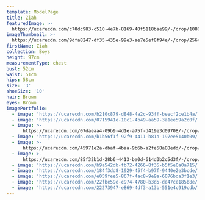 ```yaml
---
template: ModelPage
title: Ziah
featuredImage: >-
  https://ucarecdn.com/c70dc983-c510-4e7b-8169-40f5118bae99/-/crop/1080x511/0,188/-/preview/
imageThumbnail: >-
  https://ucarecdn.com/9dfa8247-df35-435e-99e3-ae7e5ef8f94e/-/crop/256x390/907,749/-/preview/
firstName: Ziah
collection: Boys
height: 97cm
measurementType: chest
bust: 52cm
waist: 51cm
hips: 58cm
size: '3'
shoeSize: '10'
hair: Brown
eyes: Brown
imagePortfolio:
  - image: 'https://ucarecdn.com/b210c879-d848-4a2c-93ff-beecf2ce1b4a/'
  - image: 'https://ucarecdn.com/0715941e-10c1-4b49-aa59-3a1ee59a2c0f/'
  - image: >-
      https://ucarecdn.com/07daeaa4-09b9-4d1e-a75f-d419e3d09708/-/crop/1633x2148/0,301/-/preview/
  - image: 'https://ucarecdn.com/b1b56f1f-92f9-4411-b81a-197ee5140b09/'
  - image: >-
      https://ucarecdn.com/45971e2a-dbaf-4baa-9b6b-a2fe58a88edd/-/crop/1632x1889/0,560/-/preview/
  - image: >-
      https://ucarecdn.com/85f32b1d-28b6-4413-ba0d-614d3b2c5d3f/-/crop/1632x2070/0,379/-/preview/
  - image: 'https://ucarecdn.com/b9a542db-fb72-4266-8f35-b5f5e0a0a715/'
  - image: 'https://ucarecdn.com/184f3dd8-1929-45f4-b97f-9440e2e3bcde/'
  - image: 'https://ucarecdn.com/e059fee5-867f-4ac8-9e9a-6076bda3f1e3/'
  - image: 'https://ucarecdn.com/22fbe59e-c974-4780-b3d5-de47ce185b8e/'
  - image: 'https://ucarecdn.com/22273947-e869-4df3-a13b-551e4c919cdb/'
---
```


